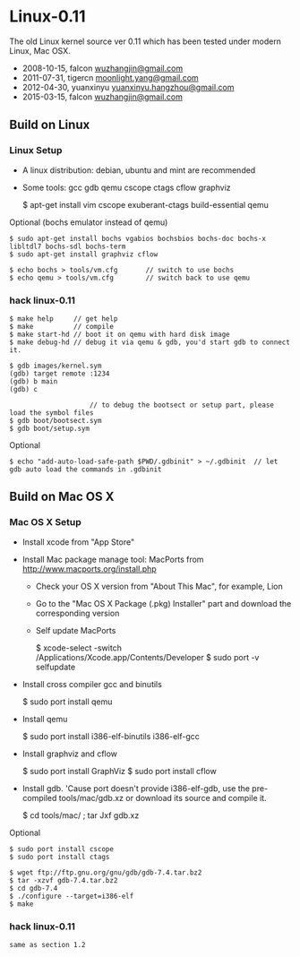 Linux-0.11
==========

The old Linux kernel source ver 0.11 which has been tested under modern Linux, Mac OSX.

* 2008-10-15, falcon <wuzhangjin@gmail.com>
* 2011-07-31, tigercn <moonlight.yang@gmail.com>
* 2012-04-30, yuanxinyu <yuanxinyu.hangzhou@gmail.com>
* 2015-03-15, falcon <wuzhangjin@gmail.com>

## Build on Linux

### Linux Setup

* A linux distribution: debian, ubuntu and mint are recommended
* Some tools: gcc gdb qemu cscope ctags cflow graphviz

    $ apt-get install vim cscope exuberant-ctags build-essential qemu

Optional (bochs emulator instead of qemu)

    $ sudo apt-get install bochs vgabios bochsbios bochs-doc bochs-x libltdl7 bochs-sdl bochs-term
    $ sudo apt-get install graphviz cflow

    $ echo bochs > tools/vm.cfg       // switch to use bochs
    $ echo qemu > tools/vm.cfg        // switch back to use qemu

### hack linux-0.11

    $ make help		// get help
    $ make  		// compile
    $ make start-hd	// boot it on qemu with hard disk image
    $ make debug-hd	// debug it via qemu & gdb, you'd start gdb to connect it.

    $ gdb images/kernel.sym
    (gdb) target remote :1234
    (gdb) b main
    (gdb) c

                        // to debug the bootsect or setup part, please load the symbol files
    $ gdb boot/bootsect.sym
    $ gdb boot/setup.sym


Optional

    $ echo "add-auto-load-safe-path $PWD/.gdbinit" > ~/.gdbinit  // let gdb auto load the commands in .gdbinit

## Build on Mac OS X

### Mac OS X Setup

* Install xcode from "App Store"
* Install Mac package manage tool: MacPorts from http://www.macports.org/install.php

  * Check your OS X version from "About This Mac", for example, Lion
  * Go to the "Mac OS X Package (.pkg) Installer" part and download the corresponding version
  * Self update MacPorts

    $ xcode-select -switch /Applications/Xcode.app/Contents/Developer
    $ sudo port -v selfupdate

* Install cross compiler gcc and binutils

    $ sudo port install qemu

* Install qemu

    $ sudo port install i386-elf-binutils i386-elf-gcc

* Install graphviz and cflow

    $ sudo port install GraphViz
    $ sudo port install cflow

* Install gdb. 'Cause port doesn't provide i386-elf-gdb, use the pre-compiled tools/mac/gdb.xz or download its source and compile it.

    $ cd tools/mac/ ; tar Jxf gdb.xz

Optional

    $ sudo port install cscope
    $ sudo port install ctags

    $ wget ftp://ftp.gnu.org/gnu/gdb/gdb-7.4.tar.bz2
    $ tar -xzvf gdb-7.4.tar.bz2
	$ cd gdb-7.4
	$ ./configure --target=i386-elf
	$ make


### hack linux-0.11

	same as section 1.2
